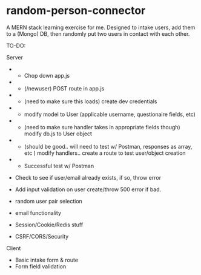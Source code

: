 # random-person-connector
A MERN stack learning exercise for me. Designed to intake users, add them to a (Mongo) DB, then randomly put two users in contact with each other.

TO-DO:

Server
- * Chop down app.js
- * (/newuser) POST route in app.js
- * (need to make sure this loads) create dev credentials
- * modify model to User (applicable username, questionaire fields, etc)
- * (need to make sure handler takes in appropriate fields though) modify db.js to User object 
- * (should be good.. will need to test w/ Postman, responses as array, etc )       modify handlers.. create a route to test user/object creation
- * Successful test w/ Postman
- Check to see if user/email already exists, if so, throw error
- Add input validation on user create/throw 500 error if bad.

- random user pair selection
- email functionality
- Session/Cookie/Redis stuff
- CSRF/CORS/Security

Client
- Basic intake form & route
- Form field validation
